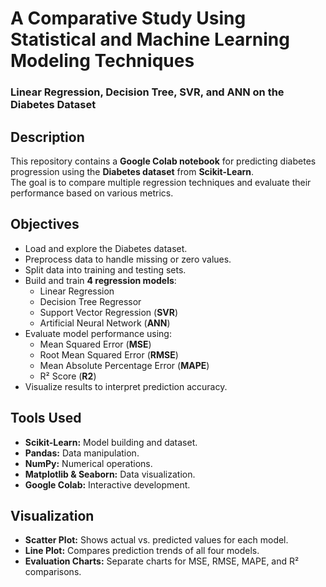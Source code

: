 # A Comparative Study Using Statistical and Machine Learning Modeling Techniques

###  Linear Regression, Decision Tree, SVR, and ANN on the Diabetes Dataset

## **Description**

This repository contains a **Google Colab notebook** for predicting diabetes progression using the **Diabetes dataset** from **Scikit-Learn**.  
The goal is to compare multiple regression techniques and evaluate their performance based on various metrics.

## **Objectives**

- Load and explore the Diabetes dataset.
- Preprocess data to handle missing or zero values.
- Split data into training and testing sets.
- Build and train **4 regression models**:
  - Linear Regression
  - Decision Tree Regressor
  - Support Vector Regression (**SVR**)
  - Artificial Neural Network (**ANN**)
- Evaluate model performance using:
  - Mean Squared Error (**MSE**)
  - Root Mean Squared Error (**RMSE**)
  - Mean Absolute Percentage Error (**MAPE**)
  - R² Score (**R2**)
- Visualize results to interpret prediction accuracy.

## **Tools Used**

- **Scikit-Learn:** Model building and dataset.
- **Pandas:** Data manipulation.
- **NumPy:** Numerical operations.
- **Matplotlib & Seaborn:** Data visualization.
- **Google Colab:** Interactive development.

## **Visualization**

- **Scatter Plot:** Shows actual vs. predicted values for each model.
- **Line Plot:** Compares prediction trends of all four models.
- **Evaluation Charts:** Separate charts for MSE, RMSE, MAPE, and R² comparisons.


